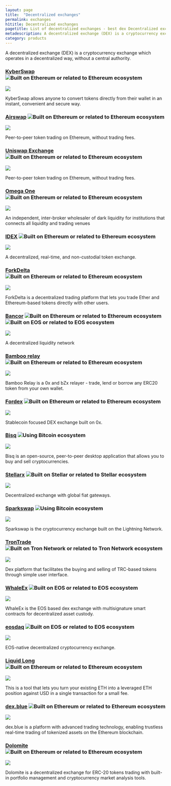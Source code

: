 ```yaml
---
layout: page
title:  "Decentralized exchanges"
permalink: exchanges
h1title: Decentralized exchanges
pagetitle: List of decentralized exchanges - best dex Decentralized exchanges    
metadescription: A decentralized exchange (DEX) is a cryptocurrency exchange which operates in a decentralized way, without a central authority.
category: products
---
```

A decentralized exchange (DEX) is a cryptocurrency exchange which operates in a decentralized way, without a central authority.

### [KyberSwap](https://kyberswap.com/swap/eth-dai) ![](/images/ether.png "Built on Ethereum or related to Ethereum ecosystem") <i class="fas fa-user-lock" title="Non-custodial"></i>

![](/images/output_md/httpskyberswapcomswapeth-dai.png)

KyberSwap allows anyone to convert tokens directly from their wallet in an instant, convenient and secure way.

### [Airswap](https://www.airswap.io/) ![](/images/ether.png "Built on Ethereum or related to Ethereum ecosystem") <i class="fas fa-user-lock" title="Non-custodial"></i>

![](/images/output_md/httpswwwairswapio.png)

Peer-to-peer token trading on Ethereum, without trading fees.

### [Uniswap Exchange](https://uniswap.exchange) ![](/images/ether.png "Built on Ethereum or related to Ethereum ecosystem") <i class="fas fa-user-lock" title="Non-custodial"></i>

![](/images/output_md/httpsuniswapexchange.png)

Peer-to-peer token trading on Ethereum, without trading fees.

### [Omega One](https://dark.omega.one/) ![](/images/ether.png "Built on Ethereum or related to Ethereum ecosystem")

![](/images/output_md/httpsdarkomegaone.png)

An independent, inter-broker wholesaler of dark liquidity for institutions that connects all liquidity and trading venues

### [IDEX](https://auroradao.com/platform/idex/) ![](/images/ether.png "Built on Ethereum or related to Ethereum ecosystem") <i class="fas fa-user-lock" title="Non-custodial"></i>

![](/images/output_md/httpsauroradaocomplatformidex.png)

A decentralized, real-time, and non-custodial token exchange.

### [ForkDelta](https://forkdelta.app/) ![](/images/ether.png "Built on Ethereum or related to Ethereum ecosystem") <i class="fas fa-user-lock" title="Non-custodial"></i>

![](/images/output_md/httpsforkdeltaapp.png)

ForkDelta is a decentralized trading platform that lets you trade Ether and Ethereum-based tokens directly with other users.

### [Bancor](https://www.bancor.network/) ![](/images/ether.png "Built on Ethereum or related to Ethereum ecosystem") ![](/images/eos.png "Built on EOS or related to EOS ecosystem")

![](/images/output_md/httpswwwbancornetwork.png)

A decentralized liquidity network

### [Bamboo relay](https://bamboorelay.com/) ![](/images/ether.png "Built on Ethereum or related to Ethereum ecosystem") <i class="fas fa-user-lock" title="Non-custodial"></i>

![](/images/output_md/httpsbamboorelaycom.png)

Bamboo Relay is a 0x and bZx relayer - trade, lend or borrow any ERC20 token from your own wallet.

### [Fordex](https://www.fordex.co/) ![](/images/ether.png "Built on Ethereum or related to Ethereum ecosystem")

![](/images/output_md/httpswwwfordexco.png)

Stablecoin focused DEX exchange built on 0x.   

### [Bisq](https://bisq.network/) ![](/images/btc.png "Using Bitcoin ecosystem") <i class="fas fa-user-lock" title="Non-custodial"></i>

![](/images/output_md/httpsbisqnetwork.png)

Bisq is an open-source, peer-to-peer desktop application that allows you to buy and sell cryptocurrencies.

### [Stellarx](https://www.stellarx.com/) ![](/images/stellar.png "Built on Stellar or related to Stellar ecosystem") <i class="fas fa-user-lock" title="Non-custodial"></i>

![](/images/output_md/httpswwwstellarxcom.png)

Decentralized exchange with global fiat gateways.

### [Sparkswap](https://sparkswap.com/) ![](/images/btc.png "Using Bitcoin ecosystem")

![](/images/output_md/httpssparkswapcom.png)

Sparkswap is the cryptocurrency exchange built on the Lightning Network.

### [TronTrade](https://trontrade.io/) ![](/images/tron.png "Built on Tron Network or related to Tron Network ecosystem") <i class="fas fa-user-lock" title="Non-custodial"></i>

![](/images/output_md/httpstrontradeio.png)

Dex platform that facilitates the buying and selling of TRC-based tokens through simple user interface.

### [WhaleEx](https://www.whaleex.com/) ![](/images/eos.png "Built on EOS or related to EOS ecosystem") <i class="fas fa-user-lock" title="Non-custodial"></i>

![](/images/output_md/httpswwwwhaleexcom.png)

WhaleEx is the EOS based dex exchange with multisignature smart contracts for decentralized asset custody.

### [eosdaq](https://eosdaq.com/) ![](/images/eos.png "Built on EOS or related to EOS ecosystem") <i class="fas fa-user-lock" title="Non-custodial"></i>

![](/images/output_md/httpseosdaqcom.png)

EOS-native decentralized cryptocurrency exchange.

### [Liquid Long](https://liquid-long.keydonix.com/#/) ![](/images/ether.png "Built on Ethereum or related to Ethereum ecosystem") <i class="fas fa-user-lock" title="Non-custodial"></i>

![](/images/output_md/httpsliquid-longkeydonixcom.png)

This is a tool that lets you turn your existing ETH into a leveraged ETH position against USD in a single transaction for a small fee.

### [dex.blue](https://dex.blue/) ![](/images/ether.png "Built on Ethereum or related to Ethereum ecosystem") <i class="fas fa-user-lock" title="Non-custodial"></i>

![](/images/output_md/httpsdexblue.png)

dex.blue is a platform with advanced trading technology, enabling trustless real-time trading of tokenized assets on the Ethereum blockchain.

### [Dolomite](https://dolomite.io) ![](/images/ether.png "Built on Ethereum or related to Ethereum ecosystem") <i class="fas fa-user-lock" title="Non-custodial"></i>

![](/images/output_md/httpsdolomiteio.png)

Dolomite is a decentralized exchange for ERC-20 tokens trading with built-in portfolio management and cryptocurrency market analysis tools. 
